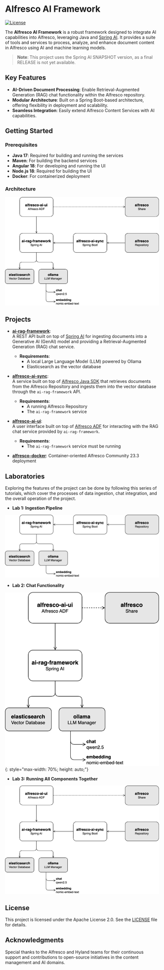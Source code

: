 # Alfresco AI Framework  

[![License](https://img.shields.io/badge/license-Apache%202.0-blue.svg)](https://opensource.org/licenses/Apache-2.0)  

The **Alfresco AI Framework** is a robust framework designed to integrate AI capabilities into Alfresco, leveraging Java and [Spring AI](https://spring.io/projects/spring-ai). It provides a suite of tools and services to process, analyze, and enhance document content in Alfresco using AI and machine learning models.  

> **Note**: This project uses the Spring AI SNAPSHOT version, as a final RELEASE is not yet available.  

## Key Features  

- **AI-Driven Document Processing**: Enable Retrieval-Augmented Generation (RAG) chat functionality within the Alfresco repository.  
- **Modular Architecture**: Built on a Spring Boot-based architecture, offering flexibility in deployment and scalability.  
- **Seamless Integration**: Easily extend Alfresco Content Services with AI capabilities.  

## Getting Started  

### Prerequisites  

- **Java 17**: Required for building and running the services  
- **Maven**: For building the backend services  
- **Angular 18**: For developing and running the UI  
- **Node.js 18**: Required for building the UI  
- **Docker**: For containerized deployment  

### Architecture  

![Architecture Diagram](docs/alfresco-ai-framework.png)  

## Projects  

- **[ai-rag-framework](ai-rag-framework)**:  
  A REST API built on top of [Spring AI](https://spring.io/projects/spring-ai) for ingesting documents into a Generative AI (GenAI) model and providing a Retrieval-Augmented Generation (RAG) chat service.
  - **Requirements**:  
    - A local Large Language Model (LLM) powered by Ollama  
    - Elasticsearch as the vector database  

- **[alfresco-ai-sync](alfresco-ai-sync)**:  
  A service built on top of [Alfresco Java SDK](https://github.com/Alfresco/alfresco-java-sdk) that retrieves documents from the Alfresco Repository and ingests them into the vector database through the `ai-rag-framework` API.  
  - **Requirements**:
    - A running Alfresco Repository  
    - The `ai-rag-framework` service  

- **[alfresco-ai-ui](alfresco-ai-ui)**:  
  A user interface built on top of [Alfresco ADF](https://github.com/Alfresco/alfresco-ng2-components) for interacting with the RAG chat service provided by `ai-rag-framework`.  
  - **Requirements**:  
    - The `ai-rag-framework` service must be running

- **[alfresco-docker](alfresco-docker)**:
  Container-oriented Alfresco Community 23.3 deployment     

## Laboratories

Exploring the features of the project can be done by following this series of tutorials, which cover the processes of data ingestion, chat integration, and the overall operation of the project.

- **Lab 1: Ingestion Pipeline**

![Ingestion Pipeline Diagram](docs/alfresco-ai-framework-ingestion.png)

- **Lab 2: Chat Functionality**  

![Chatting Diagram](docs/alfresco-ai-framework-chatting.png){: style="max-width: 70%; height: auto;"}

- **Lab 3: Running All Components Together**  

![Architecture Diagram](docs/alfresco-ai-framework.png)

## License  

This project is licensed under the Apache License 2.0. See the [LICENSE](LICENSE) file for details.  

## Acknowledgments  

Special thanks to the Alfresco and Hyland teams for their continuous support and contributions to open-source initiatives in the content management and AI domains.